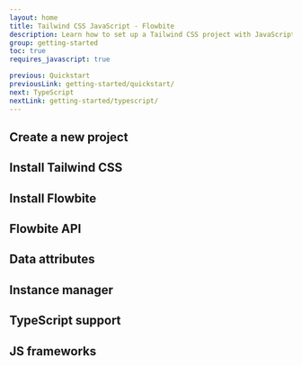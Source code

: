 ```yaml
---
layout: home
title: Tailwind CSS JavaScript - Flowbite
description: Learn how to set up a Tailwind CSS project with JavaScript from Flowbite and start working with the interactive UI components based on the Flowbite API and data attributes interface
group: getting-started
toc: true
requires_javascript: true

previous: Quickstart
previousLink: getting-started/quickstart/
next: TypeScript
nextLink: getting-started/typescript/
---
```


## Create a new project

## Install Tailwind CSS

## Install Flowbite

## Flowbite API

## Data attributes
## Instance manager

## TypeScript support

## JS frameworks